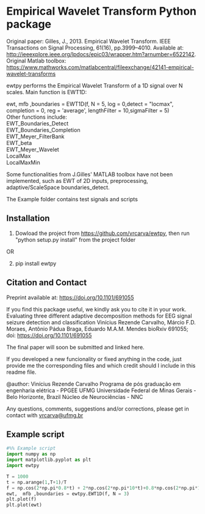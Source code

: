 #  Empirical Wavelet Transform Python package

Original paper: 
Gilles, J., 2013. Empirical Wavelet Transform. IEEE Transactions on Signal Processing, 61(16), pp.3999–4010. 
Available at: http://ieeexplore.ieee.org/lpdocs/epic03/wrapper.htm?arnumber=6522142.  
Original Matlab toolbox: https://www.mathworks.com/matlabcentral/fileexchange/42141-empirical-wavelet-transforms

ewtpy performs the Empirical Wavelet Transform of a 1D signal over N scales. Main function is EWT1D:

ewt,  mfb ,boundaries = EWT1D(f, N = 5, log = 0,detect = "locmax", completion = 0, reg = 'average', lengthFilter = 10,sigmaFilter = 5)  
Other functions include:  
EWT_Boundaries_Detect  
EWT_Boundaries_Completion  
EWT_Meyer_FilterBank  
EWT_beta  
EWT_Meyer_Wavelet  
LocalMax  
LocalMaxMin  

Some functionalities from J.Gilles' MATLAB toolbox have not been implemented, such as EWT of 2D inputs, preprocessing, adaptive/ScaleSpace boundaries_detect.

The Example folder contains test signals and scripts

## Installation 

1) Dowload the project from https://github.com/vrcarva/ewtpy, then run "python setup.py install" from the project folder

OR

2) pip install ewtpy


## Citation and Contact
Preprint available at: https://doi.org/10.1101/691055

If you find this package useful, we kindly ask you to cite it in your work.   
Evaluating three different adaptive decomposition methods for EEG signal seizure detection and classification
Vinícius Rezende Carvalho, Márcio F.D. Moraes, Antônio Pádua Braga, Eduardo M.A.M. Mendes
bioRxiv 691055; doi: https://doi.org/10.1101/691055

The final paper will soon be submitted and linked here.  

If you developed a new funcionality or fixed anything in the code, just provide me the corresponding files and which credit should I include in this readme file. 

@author: Vinícius Rezende Carvalho
Programa de pós graduação em engenharia elétrica - PPGEE UFMG
Universidade Federal de Minas Gerais - Belo Horizonte, Brazil
Núcleo de Neurociências - NNC 

Any questions, comments, suggestions and/or corrections, please get in contact with vrcarva@ufmg.br

## Example script
```python
#%% Example script
import numpy as np
import matplotlib.pyplot as plt
import ewtpy

T = 1000
t = np.arange(1,T+1)/T
f = np.cos(2*np.pi*0.8*t) + 2*np.cos(2*np.pi*10*t)+0.8*np.cos(2*np.pi*100*t)
ewt,  mfb ,boundaries = ewtpy.EWT1D(f, N = 3)
plt.plot(f)
plt.plot(ewt)
```






